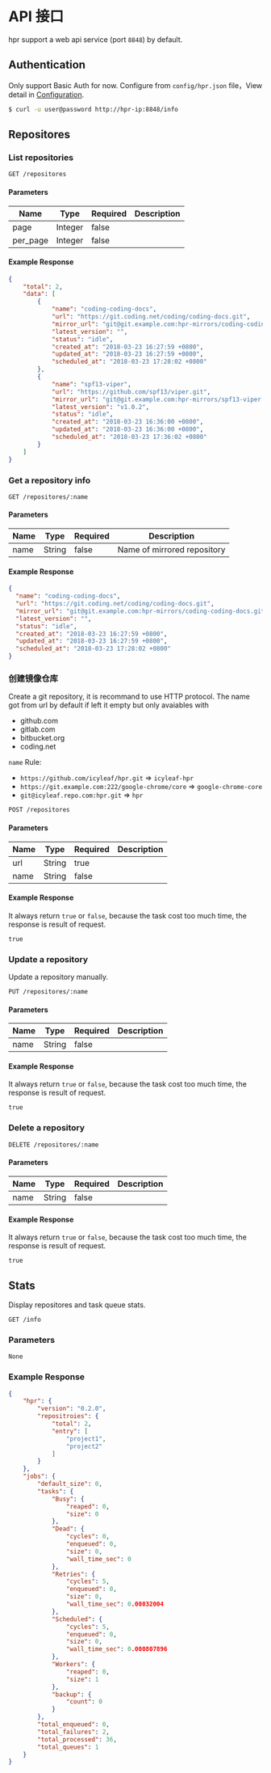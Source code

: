 # API 接口

hpr support a web api service (port `8848`) by default.

## Authentication

Only support Basic Auth for now. Configure from `config/hpr.json` file，View detail in [Configuration](configuration?id=basic_auth-接口认证).

```bash
$ curl -u user@password http://hpr-ip:8848/info
```

## Repositores

### List repositories

```
GET /repositores
```

#### Parameters

| Name | Type | Required | Description |
|---|---|---|---|
| page | Integer | false | |
| per_page | Integer | false |  |

#### Example Response

```json
{
    "total": 2,
    "data": [
        {
            "name": "coding-coding-docs",
            "url": "https://git.coding.net/coding/coding-docs.git",
            "mirror_url": "git@git.example.com:hpr-mirrors/coding-coding-docs.git",
            "latest_version": "",
            "status": "idle",
            "created_at": "2018-03-23 16:27:59 +0800",
            "updated_at": "2018-03-23 16:27:59 +0800",
            "scheduled_at": "2018-03-23 17:28:02 +0800"
        },
        {
            "name": "spf13-viper",
            "url": "https://github.com/spf13/viper.git",
            "mirror_url": "git@git.example.com:hpr-mirrors/spf13-viper.git",
            "latest_version": "v1.0.2",
            "status": "idle",
            "created_at": "2018-03-23 16:36:00 +0800",
            "updated_at": "2018-03-23 16:36:00 +0800",
            "scheduled_at": "2018-03-23 17:36:02 +0800"
        }
    ]
}
```


### Get a repository info

```
GET /repositores/:name
```

#### Parameters

| Name | Type | Required | Description |
|---|---|---|---|
| name | String | false | Name of mirrored repository |

#### Example Response

```json
{
  "name": "coding-coding-docs",
  "url": "https://git.coding.net/coding/coding-docs.git",
  "mirror_url": "git@git.example.com:hpr-mirrors/coding-coding-docs.git",
  "latest_version": "",
  "status": "idle",
  "created_at": "2018-03-23 16:27:59 +0800",
  "updated_at": "2018-03-23 16:27:59 +0800",
  "scheduled_at": "2018-03-23 17:28:02 +0800"
}
```

### 创建镜像仓库

Create a git repository, it is recommand to use HTTP protocol. The name got from url by default if left it empty but only avaiables with

- github.com
- gitlab.com
- bitbucket.org
- coding.net

`name` Rule:

- `https://github.com/icyleaf/hpr.git` => `icyleaf-hpr`
- `https://git.example.com:222/google-chrome/core` => `google-chrome-core`
- `git@icyleaf.repo.com:hpr.git` => `hpr`

```
POST /repositores
```

#### Parameters

| Name | Type | Required | Description |
|---|---|---|---|
| url | String | true | |
| name | String | false |  |

#### Example Response

It always return `true` or `false`, because the task cost too much time, the response is result of request.

```text
true
```

### Update a repository

Update a repository manually.

```
PUT /repositores/:name
```

#### Parameters

| Name | Type | Required | Description |
|---|---|---|---|
| name | String | false |  |

#### Example Response

It always return `true` or `false`, because the task cost too much time, the response is result of request.

```text
true
```

### Delete a repository

```
DELETE /repositores/:name
```

#### Parameters

| Name | Type | Required | Description |
|---|---|---|---|
| name | String | false |  |

#### Example Response

It always return `true` or `false`, because the task cost too much time, the response is result of request.

```text
true
```

## Stats

Display repositores and task queue stats.

```
GET /info
```

### Parameters

`None`

### Example Response

```json
{
    "hpr": {
        "version": "0.2.0",
        "repositroies": {
            "total": 2,
            "entry": [
                "project1",
                "project2"
            ]
        }
    },
    "jobs": {
        "default_size": 0,
        "tasks": {
            "Busy": {
                "reaped": 0,
                "size": 0
            },
            "Dead": {
                "cycles": 0,
                "enqueued": 0,
                "size": 0,
                "wall_time_sec": 0
            },
            "Retries": {
                "cycles": 5,
                "enqueued": 0,
                "size": 0,
                "wall_time_sec": 0.00032004
            },
            "Scheduled": {
                "cycles": 5,
                "enqueued": 0,
                "size": 0,
                "wall_time_sec": 0.000807896
            },
            "Workers": {
                "reaped": 0,
                "size": 1
            },
            "backup": {
                "count": 0
            }
        },
        "total_enqueued": 0,
        "total_failures": 2,
        "total_processed": 36,
        "total_queues": 1
    }
}
```
